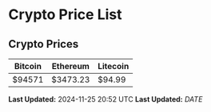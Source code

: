 # Crypto Price List

## Crypto Prices
| Bitcoin | Ethereum | Litecoin |
| ------- | -------- | -------- |
| $94571 | $3473.23 | $94.99 |
**Last Updated:** 2024-11-25 20:52 UTC
**Last Updated:** $DATE$
